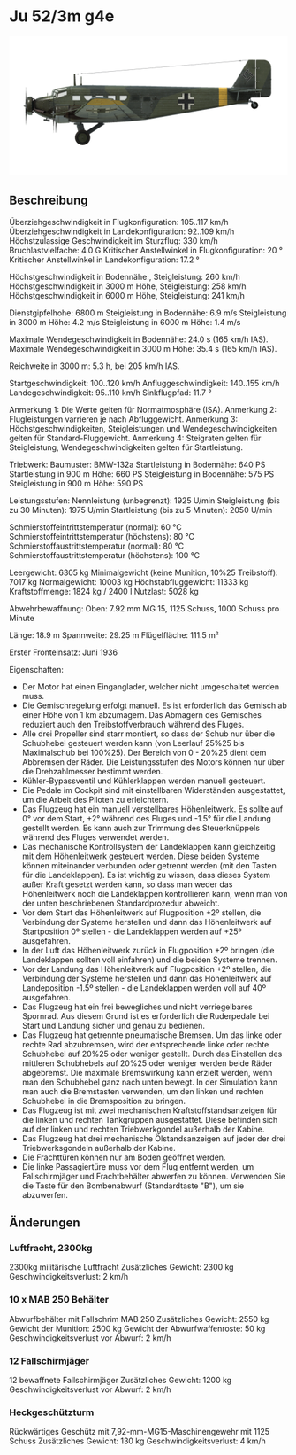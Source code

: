 # Ju 52/3m g4e

![ju523mg4e](../images/ju523mg4e.png)

## Beschreibung

Überziehgeschwindigkeit in Flugkonfiguration: 105..117 km/h
Überziehgeschwindigkeit in Landekonfiguration: 92..109 km/h
Höchstzulassige Geschwindigkeit im Sturzflug: 330 km/h
Bruchlastvielfache: 4.0 G
Kritischer Anstellwinkel in Flugkonfiguration: 20 °
Kritischer Anstellwinkel in Landekonfiguration: 17.2 °

Höchstgeschwindigkeit in Bodennähe:, Steigleistung: 260 km/h
Höchstgeschwindigkeit in 3000 m Höhe, Steigleistung: 258 km/h
Höchstgeschwindigkeit in 6000 m Höhe, Steigleistung: 241 km/h

Dienstgipfelhohe: 6800 m
Steigleistung in Bodennähe: 6.9 m/s
Steigleistung in 3000 m Höhe: 4.2 m/s
Steigleistung in 6000 m Höhe: 1.4 m/s

Maximale Wendegeschwindigkeit in Bodennähe: 24.0 s (165 km/h IAS).
Maximale Wendegeschwindigkeit in 3000 m Höhe: 35.4 s (165 km/h IAS).

Reichweite in 3000 m: 5.3 h, bei 205 km/h IAS.

Startgeschwindigkeit: 100..120 km/h
Anfluggeschwindigkeit: 140..155 km/h
Landegeschwindigkeit: 95..110 km/h
Sinkflugpfad: 11.7 °

Anmerkung 1: Die Werte gelten für Normatmosphäre (ISA).
Anmerkung 2: Flugleistungen varrieren je nach Abfluggewicht.
Anmerkung 3: Höchstgeschwindigkeiten, Steigleistungen und Wendegeschwindigkeiten gelten für Standard-Fluggewicht.
Anmerkung 4: Steigraten gelten für Steigleistung, Wendegeschwindigkeiten gelten für Startleistung.

Triebwerk:
Baumuster: BMW-132a
Startleistung in Bodennähe: 640 PS
Startleistung in 900 m Höhe: 660 PS
Steigleistung in Bodennähe: 575 PS
Steigleistung in 900 m Höhe: 590 PS

Leistungsstufen:
Nennleistung (unbegrenzt): 1925 U/min
Steigleistung (bis zu 30 Minuten): 1975 U/min
Startleistung (bis zu 5 Minuten): 2050 U/min

Schmierstoffeintrittstemperatur (normal): 60 °C
Schmierstoffeintrittstemperatur (höchstens): 80 °C
Schmierstoffaustrittstemperatur (normal): 80 °C
Schmierstoffaustrittstemperatur (höchstens): 100 °C

Leergewicht: 6305 kg
Minimalgewicht (keine Munition, 10%25 Treibstoff): 7017 kg
Normalgewicht: 10003 kg
Höchstabfluggewicht: 11333 kg
Kraftstoffmenge: 1824 kg / 2400 l
Nutzlast: 5028 kg

Abwehrbewaffnung:
Oben: 7.92 mm MG 15, 1125 Schuss, 1000 Schuss pro Minute

Länge: 18.9 m
Spannweite: 29.25 m
Flügelfläche: 111.5 m²

Erster Fronteinsatz: Juni 1936

Eigenschaften:
- Der Motor hat einen Einganglader, welcher nicht umgeschaltet werden muss.
- Die Gemischregelung erfolgt manuell. Es ist erforderlich das Gemisch ab einer Höhe von 1 km abzumagern. Das Abmagern des Gemisches reduziert auch den Treibstoffverbrauch während des Fluges.
- Alle drei Propeller sind starr montiert, so dass der Schub nur über die Schubhebel gesteuert werden kann (von Leerlauf 25%25 bis Maximalschub bei 100%25). Der Bereich von 0 - 20%25 dient dem Abbremsen der Räder. Die Leistungsstufen des Motors können nur über die Drehzahlmesser bestimmt werden.
- Kühler-Bypassventil und Kühlerklappen werden manuell gesteuert.
- Die Pedale im Cockpit sind mit einstellbaren Widerständen ausgestattet, um die Arbeit des Piloten zu erleichtern.
- Das Flugzeug hat ein manuell verstellbares Höhenleitwerk. Es sollte auf 0° vor dem Start, +2° während des Fluges und -1.5° für die Landung gestellt werden. Es kann auch zur Trimmung des Steuerknüppels während des Fluges verwendet werden.
- Das mechanische Kontrollsystem der Landeklappen kann gleichzeitig mit dem Höhenleitwerk gesteuert werden. Diese beiden Systeme können miteinander verbunden oder getrennt werden (mit den Tasten für die Landeklappen). Es ist wichtig zu wissen, dass dieses System außer Kraft gesetzt werden kann, so dass man weder das Höhenleitwerk noch die Landeklappen kontrollieren kann, wenn man von der unten beschriebenen Standardprozedur abweicht.
- Vor dem Start das Höhenleitwerk auf Flugposition +2º stellen, die Verbindung der Systeme herstellen und dann das Höhenleitwerk auf Startposition 0º stellen - die Landeklappen werden auf +25º ausgefahren. 
- In der Luft das Höhenleitwerk zurück in Flugposition +2º bringen (die Landeklappen sollten voll einfahren) und die beiden Systeme trennen.
- Vor der Landung das Höhenleitwerk auf Flugposition +2º stellen, die Verbindung der Systeme herstellen und dann das Höhenleitwerk auf Landeposition -1.5º stellen - die Landeklappen werden voll auf 40º ausgefahren.
- Das Flugzeug hat ein frei bewegliches und nicht verriegelbares Spornrad. Aus diesem Grund ist es erforderlich die Ruderpedale bei Start und Landung sicher und genau zu bedienen.
- Das Flugzeug hat getrennte pneumatische Bremsen. Um das linke oder rechte Rad abzubremsen, wird der entsprechende linke oder rechte Schubhebel auf 20%25 oder weniger gestellt. Durch das Einstellen des mittleren Schubhebels auf 20%25 oder weniger werden beide Räder abgebremst. Die maximale Bremswirkung kann erzielt werden, wenn man den Schubhebel ganz nach unten bewegt. In der Simulation kann man auch die Bremstasten verwenden, um den linken und rechten Schubhebel in die Bremsposition zu bringen.
- Das Flugzeug ist mit zwei mechanischen Kraftstoffstandsanzeigen für die linken und rechten Tankgruppen ausgestattet. Diese befinden sich auf der linken und rechten Triebwerkgondel außerhalb der Kabine.
- Das Flugzeug hat drei mechanische Ölstandsanzeigen auf jeder der drei Triebwerksgondeln außerhalb der Kabine.
- Die Frachttüren können nur am Boden geöffnet werden.
- Die linke Passagiertüre muss vor dem Flug entfernt werden, um Fallschirmjäger und Frachtbehälter abwerfen zu können. Verwenden Sie die Taste für den Bombenabwurf (Standardtaste "B"), um sie abzuwerfen.

## Änderungen


### Luftfracht, 2300kg

2300kg militärische Luftfracht
Zusätzliches Gewicht: 2300 kg
Geschwindigkeitsverlust: 2 km/h


### 10 x MAB 250 Behälter

Abwurfbehälter mit Fallschrim MAB 250
Zusätzliches Gewicht: 2550 kg
Gewicht der Munition: 2500 kg
Gewicht der Abwurfwaffenroste: 50 kg
Geschwindigkeitsverlust vor Abwurf: 2 km/h


### 12 Fallschirmjäger

12 bewaffnete Fallschirmjäger
Zusätzliches Gewicht: 1200 kg
Geschwindigkeitsverlust vor Abwurf: 2 km/h


### Heckgeschützturm

Rückwärtiges Geschütz mit 7,92-mm-MG15-Maschinengewehr mit 1125 Schuss
Zusätzliches Gewicht: 130 kg
Geschwindigkeitsverlust: 4 km/h